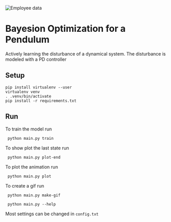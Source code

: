 ![Employee data](/doc/animation.gif?raw=true "Employee Data title")
# Bayesion Optimization for a Pendulum
Actively learning the disturbance of a dynamical system. The disturbance is modeled with a PD controller

## Setup
```
pip install virtualenv --user
virtualenv venv
. .venv/bin/activate
pip install -r requirements.txt
```

## Run
To train the model run

```
 python main.py train
```
To show plot the last state run
```
 python main.py plot-end
```
To plot the animation run
```
 python main.py plot
```
To create a gif run
```
 python main.py make-gif
```

```
 python main.py --help
```
Most settings can be changed in `config.txt`
